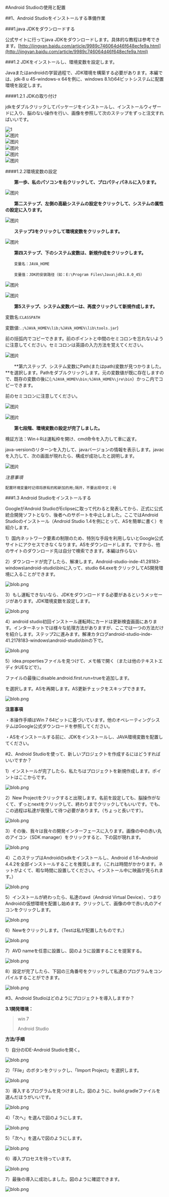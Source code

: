 #Android Studioの使用と配置



##1、Android Studioをインストールする準備作業

###1.java JDKをダウンロードする

公式サイトに行ってjava JDKをダウンロードします。具体的な教程は参考できます。[http://jingyan.baidu.com/article/9989c746064d46f648ecfe9a.html](http://jingyan.baidu.com/article/9989c746064d46f648ecfe9a.html)

###1.2 JDKをインストールし、環境変数を設定します。

Javaまたはandroidの学習過程で、JDK環境を構築する必要があります。本編では、jdk-8 u 45-windows-x 64を例に、windows 8.1の64ビットシステムに配置環境を設定します。

####1.2.1 JDKの取り付け

jdkをダブルクリックしてパッケージをインストールし、インストールウィザードに入り、脳のない操作を行い、画像を参照して次のステップをずっと注文すればいいです。

![1](img/1.jpg)
<br/>
![图片](img/2.jpg)
<br/>
![图片](img/3.jpg)
<br/>
![图片](img/4.jpg)
<br/>
![图片](img/5.jpg)
<br/>
![图片](img/6.jpg)



####1.2.2環境変数の設定

　　**第一歩、私のパソコンを右クリックして、プロパティパネルに入ります。**

![图片](img/7.jpg)



　　**第二ステップ、左側の高級システムの設定をクリックして、システムの属性の設定に入ります。**

![图片](img/8.jpg)



　　**ステップ3をクリックして環境変数をクリックします。**

![图片](img/9.jpg)



　　**第四ステップ、下のシステム変数は、新規作成をクリックします。**

　　`变量名：JAVA_HOME`

　　`变量值：JDK的安装路径（如：E:\Program Files\Java\jdk1.8.0_45）`

![图片](img/10.jpg)

![图片](img/11.jpg)



　　**第5ステップ、システム変数バーは、再度クリックして新規作成します。**

変数名:`CLASSPATH`

変数値:`.;%JAVA_HOME%\lib;%JAVA_HOME%\lib\tools.jar`)

前の括弧内でコピーできます。前のポイントと中間のセミコロンを忘れないように注意してください。セミコロンは英語の入力方法を覚えてください。

![图片](img/12.jpg)



　　**第六ステップ、システム変数にPath(またはpath)変数が見つかりました。**を選択します。Pathをダブルクリックします。元の変数値が既に存在しますので、既存の変数の後に(`;%JAVA_HOME%\bin;%JAVA_HOME%\jre\bin`）かっこ内でコピーできます。

前のセミコロンに注意してください。

![图片](img/13.jpg)

![图片](img/14.jpg)



　　**第七段階、環境変数の設定が完了しました。**

検証方法：Win＋Rは運転枠を開け、cmd命令を入力して車に返す。

java-versionのリターンを入力して、javaバージョンの情報を表示します。javacを入力して、次の画面が現れたら、構成が成功したと説明します。

![图片](img/15.jpg)



*注意事項*

`配置环境变量时记得将原有的和新加的用;隔开，不要出现中文；号`



###1.3 Android Studioをインストールする

GoogleがAndroid StudioがEclipseに取って代わると発表してから、正式に公式統合開発ソフトとなり、後者へのサポートを中止しました。ここではAndroid Studioのインストール（Android Studio 1.4を例にとって、ASを簡単に書く）を紹介します。

1）国内ネットワーク要素の制限のため、特別な手段を利用しないとGoogle公式サイトにアクセスできなくなります。ASをダウンロードします。ですから、他のサイトのダウンロード先は自分で検索できます。本編は作らない



2）ダウンロードが完了したら、解凍します。Android-studio-inde-41.28183-windows\android-studio\binに入って、studio 64.exeをクリックしてAS開発環境に入ることができます。

![blob.png](img/17.png)

3）もし運転できないなら、JDKをダウンロードする必要があるというメッセージがあります。JDK環境変数を設定します。

![blob.png](img/18.png)

4）android studio初回インストール運転時にカードは更新検査画面にあります。インターネットでは様々な処理方法がありますが、ここでは一つの方法だけを紹介します。ステップ2に進みます。解凍カタログandroid-studio-inde-41.2178183-windows\android-studio\binの下で。

![blob.png](img/19.png)

5）idea.propertiesファイルを見つけて、メモ帳で開く（または他のテキストエディタUEなどで）。

ファイルの最後にdisable.android.first.run=trueを追加します。

を選択します。ASを再開します。AS更新チェックをスキップできます。

![blob.png](img/20.png)

**注意事項**

・本操作手順はWin 7 64ビットに基づいています。他のオペレーティングシステムはGoogle公式ダウンロードを参照してください。

・ASをインストールする前に、JDKをインストールし、JAVA環境変数を配置してください。



 















#2、Android Studioを使って、新しいプロジェクトを作成するにはどうすればいいですか？

1）インストールが完了したら、私たちはプロジェクトを新規作成します。ポイントはここからです。

![blob.png](img/21.png)

2）New Projectをクリックすると出現します。名前を設定しても、脳操作がなくて、ずっとnextをクリックして、終わりまでクリックしてもいいです。でも、この過程は私達が我慢して待つ必要があります。（ちょっと長いです）。

![blob.png](img/22.png)

3）その後、我々は我々の開発インターフェースに入ります。画像の中の赤い丸のアイコン（SDK manager）をクリックすると、下の図が現れます。

![blob.png](img/23.png)

4）このステップはAndroidのsdkをインストールし、Android d 1.6~Android 4.4.2を全部インストールすることを推奨します。（これは時間がかかります。ネットがよくて、暇な時間に設置してください。インストール中に映画が見られます。）

![blob.png](img/24.png)

5）インストールが終わったら、私達のavd（Android Virtual Device）、つまりAndroidの仮想環境を配置し始めます。クリックして、画像の中で赤い丸のアイコンをクリックします。

![blob.png](img/25.png)

6）Newをクリックします。（Testは私が配置したものです。）

![blob.png](img/26.png)

7）AVD nameを任意に設置し、図のように設置することを提案する。

![blob.png](img/27.png)

8）設定が完了したら、下図の三角番号をクリックして私達のプログラムをコンパイルすることができます。

![blob.png](img/28.png)





#3、Android Studioはどのようにプロジェクトを導入しますか？

**3.1開発環境：**

>win 7
>
>Android Studio
>

**方法/手順**

1）自分のIDE-Android Studioを開く。

![blob.png](img/29.png)



2）「File」のボタンをクリックし、「Import Project」を選択します。

![blob.png](img/30.png)

3）導入するプログラムを見つけました。図のように、build.gradleファイルを選んだほうがいいです。

![blob.png](img/31.png)

4）「次へ」を選んで図のようにします。

![blob.png](img/32.png)



5）「次へ」を選んで図のようにします。

![blob.png](img/33.png)



6）導入プロセスを待っています。

![blob.png](img/34.png)



7）最後の導入に成功しました。図のように確認できます。

![blob.png](img/35.png)